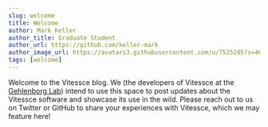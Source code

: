 ```yaml
---
slug: welcome
title: Welcome
author: Mark Keller
author_title: Graduate Student
author_url: https://github.com/keller-mark
author_image_url: https://avatars3.githubusercontent.com/u/7525285?s=460&v=4
tags: [welcome]
---
```


Welcome to the Vitessce blog.
We (the developers of Vitessce at the [Gehlenborg Lab](http://gehlenborglab.org/)) intend to use this space to post updates about the Vitessce software and showcase its use in the wild.
Please reach out to us on Twitter or GitHub to share your experiences with Vitessce, which we may feature here!

<!--truncate-->

